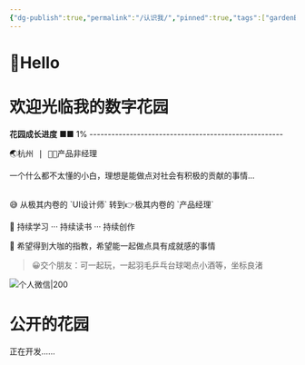 ```yaml
---
{"dg-publish":true,"permalink":"/认识我/","pinned":true,"tags":["gardenEntry"],"created":"2023-08-20T15:43:41.343+08:00","updated":"2023-08-23T20:33:58.548+08:00"}
---
```


# 👋Hello 
# 欢迎光临我的数字花园
**花园成长进度** ■■ 1% -----------------------------------------------------

<kbd>🌏杭州   |  👨‍💻产品非经理</kbd>

一个什么都不太懂的小白，理想是能做点对社会有积极的贡献的事情...

<br>
😅 从极其内卷的 `UI设计师` 转到👉极其内卷的 `产品经理`

💪 持续学习 ··· 持续读书 ··· 持续创作

🤝 希望得到大咖的指教，希望能一起做点具有成就感的事情

>😀交个朋友：可一起玩，一起羽毛乒乓台球喝点小酒等，坐标良渚

![个人微信|200](https://s2.loli.net/2023/08/23/L6nKkcS5ImzMXOE.png)

# 公开的花园
正在开发......